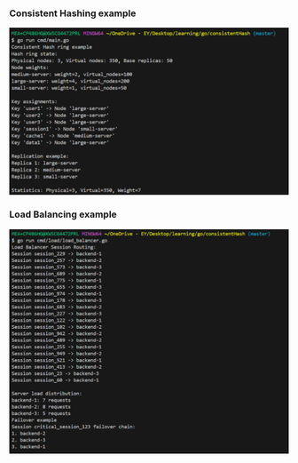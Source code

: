 
### Consistent Hashing example
<img src="./assets/consistent.png" />

### Load Balancing example
<img src="./assets/load.png" />